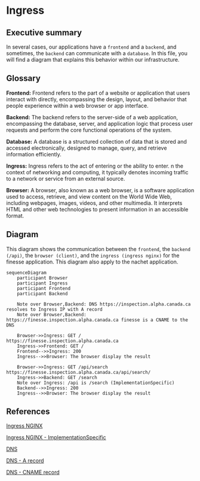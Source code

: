 # Ingress

## Executive summary

In several cases, our applications have a `frontend` and a `backend`, and
sometimes, the `backend` can communicate with a `database`. In this file, you
will find a diagram that explains this behavior within our infrastructure.

## Glossary

**Frontend:** Frontend refers to the part of a website or application that users
interact with directly, encompassing the design, layout, and behavior that
people experience within a web browser or app interface.

**Backend:** The backend refers to the server-side of a web application,
encompassing the database, server, and application logic that process user
requests and perform the core functional operations of the system.

**Database:** A database is a structured collection of data that is stored and
accessed electronically, designed to manage, query, and retrieve information
efficiently.

**Ingress:** Ingress refers to the act of entering or the ability to enter.
n the context of networking and computing, it typically denotes incoming traffic
to a network or service from an external source.

**Browser:** A browser, also known as a web browser, is a software application
used to access, retrieve, and view content on the World Wide Web, including
webpages,  images, videos, and other multimedia. It interprets HTML and other
web technologies to present information in an accessible format.

## Diagram

This diagram shows the communication between the `frontend`, the `backend (/api)`,
the `browser (client)`, and the `ingress (ingress nginx)` for the finesse application. This diagram also apply to the
nachet application.
```mermaid
sequenceDiagram
    participant Browser
    participant Ingress
    participant Frontend
    participant Backend

    Note over Browser,Backend: DNS https://inspection.alpha.canada.ca resolves to Ingress IP with A record
    Note over Browser,Backend: https://finesse.inspection.alpha.canada.ca finesse is a CNAME to the DNS

    Browser->>Ingress: GET / https://finesse.inspection.alpha.canada.ca
    Ingress->>Frontend: GET /
    Frontend-->>Ingress: 200
    Ingress-->>Browser: The browser display the result

    Browser->>Ingress: GET /api/search https://finesse.inspection.alpha.canada.ca/api/search/
    Ingress->>Backend: GET /search
    Note over Ingress: /api is /search (ImplementationSpecific)
    Backend-->>Ingress: 200
    Ingress-->>Browser: The browser display the result
```

## References

[Ingress NGINX](https://docs.nginx.com/nginx-ingress-controller/)

[Ingress NGINX - ImplementationSpecific](
https://docs.nginx.com/nginx-ingress-controller/configuration/ingress-resources/basic-configuration/)

[DNS](https://www.fortinet.com/resources/cyberglossary/what-is-dns)

[DNS - A record](
https://support.google.com/a/answer/2576578?hl=en#zippy=%2Chow-a-records-work%2Cconfigure-a-records-now)

[DNS - CNAME record](
https://support.google.com/a/answer/112037?hl=en#zippy=%2Cset-up-cname-records-now)
